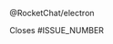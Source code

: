 <!-- INSTRUCTION: Your Pull Request name should start with one of the following tags -->
<!-- [NEW] For new features -->
<!-- [FIX] For bug fixes -->
<!-- [IMPROVE] For non-breaking changes that enhance some existing feature -->
<!-- [BREAK] For pull requests including breaking changes -->

<!-- INSTRUCTION: Keep the line below to notify all core developers about this new PR -->
@RocketChat/electron

<!-- INSTRUCTION: Inform the issue number that this PR closes, or remove the line below -->
Closes #ISSUE_NUMBER

<!-- INSTRUCTION: Tell us more about your PR with screen shots if you can -->
